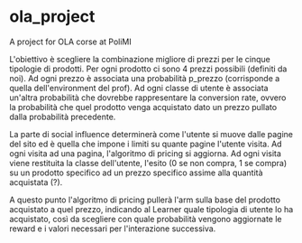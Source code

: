 # ola_project
A project for OLA corse at PoliMI

L'obiettivo è scegliere la combinazione migliore di prezzi per le cinque tipologie di prodotti. 
Per ogni prodotto ci sono 4 prezzi possibili (definiti da noi).
Ad ogni prezzo è associata una probabilità p_prezzo (corrisponde a quella dell'environment del prof).
Ad ogni classe di utente è associata un'altra probabilità che dovrebbe rappresentare la conversion rate, ovvero la probabilità che quel prodotto venga acquistato dato un prezzo pullato dalla probabilità precedente.

La parte di social influence determinerà come l'utente si muove dalle pagine del sito ed è quella che impone i limiti su quante pagine l'utente visita. Ad ogni visita ad una pagina, l'algoritmo di pricing si aggiorna. Ad ogni visita viene restituita la classe dell'utente, l'esito (0 se non compra, 1 se compra) su un prodotto specifico ad un prezzo specifico assime alla quantità acquistata (?).

A questo punto l'algoritmo di pricing pullerà l'arm sulla base del prodotto acquistato a quel prezzo, indicando al Learner quale tipologia di utente lo ha acquistato, così da scegliere con quale probabilità vengono aggiornate le reward e i valori necessari per l'interazione successiva. 

